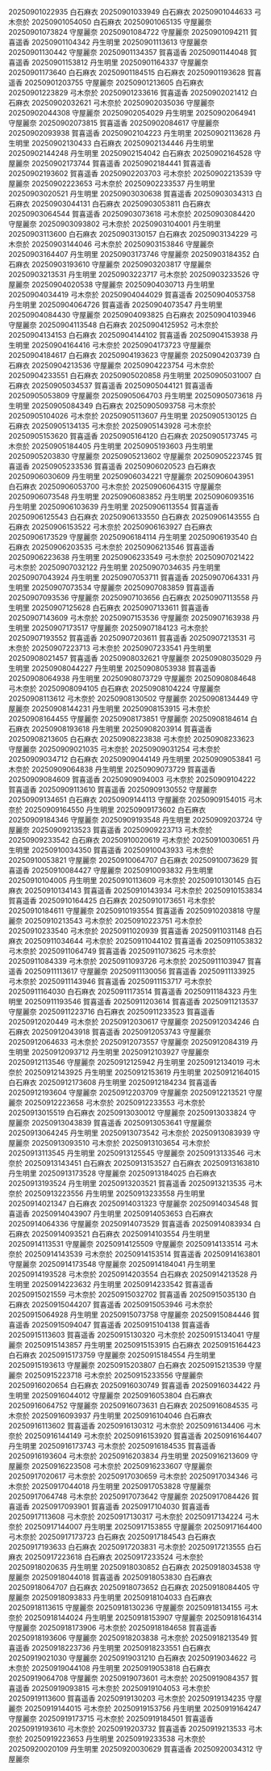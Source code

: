 20250901022935 白石麻衣
20250901033949 白石麻衣
20250901044633 弓木奈於
20250901054050 白石麻衣
20250901065135 守屋麗奈
20250901073824 守屋麗奈
20250901084722 守屋麗奈
20250901094211 賀喜遥香
20250901104342 丹生明里
20250901113613 守屋麗奈
20250901130442 守屋麗奈
20250901134357 賀喜遥香
20250901144048 賀喜遥香
20250901153812 丹生明里
20250901164337 守屋麗奈
20250901173640 白石麻衣
20250901184515 白石麻衣
20250901193628 賀喜遥香
20250901203755 守屋麗奈
20250901213605 白石麻衣
20250901223829 弓木奈於
20250901233616 賀喜遥香
20250902021412 白石麻衣
20250902032621 弓木奈於
20250902035036 守屋麗奈
20250902044308 守屋麗奈
20250902054029 丹生明里
20250902064941 守屋麗奈
20250902073815 賀喜遥香
20250902084617 守屋麗奈
20250902093938 賀喜遥香
20250902104223 丹生明里
20250902113628 丹生明里
20250902130433 白石麻衣
20250902134446 丹生明里
20250902144248 丹生明里
20250902154042 白石麻衣
20250902164528 守屋麗奈
20250902173744 賀喜遥香
20250902184441 賀喜遥香
20250902193602 賀喜遥香
20250902203703 弓木奈於
20250902213539 守屋麗奈
20250902223653 弓木奈於
20250902233537 丹生明里
20250903020521 丹生明里
20250903030638 賀喜遥香
20250903034313 白石麻衣
20250903044131 白石麻衣
20250903053811 白石麻衣
20250903064544 賀喜遥香
20250903073618 弓木奈於
20250903084420 守屋麗奈
20250903093802 弓木奈於
20250903104001 丹生明里
20250903113600 白石麻衣
20250903130157 白石麻衣
20250903134229 弓木奈於
20250903144046 弓木奈於
20250903153846 守屋麗奈
20250903164407 丹生明里
20250903173746 守屋麗奈
20250903184352 白石麻衣
20250903193610 守屋麗奈
20250903203817 守屋麗奈
20250903213531 丹生明里
20250903223717 弓木奈於
20250903233526 守屋麗奈
20250904020538 守屋麗奈
20250904030713 丹生明里
20250904034419 弓木奈於
20250904044029 賀喜遥香
20250904053758 丹生明里
20250904064726 賀喜遥香
20250904073547 丹生明里
20250904084430 守屋麗奈
20250904093825 白石麻衣
20250904103946 守屋麗奈
20250904113548 白石麻衣
20250904125952 弓木奈於
20250904134153 白石麻衣
20250904144102 賀喜遥香
20250904153938 丹生明里
20250904164416 弓木奈於
20250904173723 守屋麗奈
20250904184617 白石麻衣
20250904193623 守屋麗奈
20250904203739 白石麻衣
20250904213536 守屋麗奈
20250904223754 弓木奈於
20250904233551 白石麻衣
20250905020858 丹生明里
20250905031007 白石麻衣
20250905034537 賀喜遥香
20250905044121 賀喜遥香
20250905053809 守屋麗奈
20250905064703 丹生明里
20250905073618 丹生明里
20250905084349 白石麻衣
20250905093758 弓木奈於
20250905104026 弓木奈於
20250905113607 丹生明里
20250905130125 白石麻衣
20250905134135 弓木奈於
20250905143928 弓木奈於
20250905153620 賀喜遥香
20250905164120 白石麻衣
20250905173745 弓木奈於
20250905184405 丹生明里
20250905193603 丹生明里
20250905203830 守屋麗奈
20250905213602 守屋麗奈
20250905223745 賀喜遥香
20250905233536 賀喜遥香
20250906020523 白石麻衣
20250906030609 丹生明里
20250906034221 守屋麗奈
20250906043951 白石麻衣
20250906053700 弓木奈於
20250906064315 守屋麗奈
20250906073548 丹生明里
20250906083852 丹生明里
20250906093516 丹生明里
20250906103639 丹生明里
20250906113554 賀喜遥香
20250906125543 白石麻衣
20250906133550 白石麻衣
20250906143555 白石麻衣
20250906153522 弓木奈於
20250906163927 白石麻衣
20250906173529 守屋麗奈
20250906184114 丹生明里
20250906193540 白石麻衣
20250906203535 弓木奈於
20250906213546 賀喜遥香
20250906223638 丹生明里
20250906233549 弓木奈於
20250907021422 弓木奈於
20250907032122 丹生明里
20250907034635 丹生明里
20250907043924 丹生明里
20250907053711 賀喜遥香
20250907064331 丹生明里
20250907073534 守屋麗奈
20250907083859 賀喜遥香
20250907093536 守屋麗奈
20250907103656 白石麻衣
20250907113558 丹生明里
20250907125628 白石麻衣
20250907133611 賀喜遥香
20250907143609 弓木奈於
20250907153536 守屋麗奈
20250907163938 丹生明里
20250907173517 守屋麗奈
20250907184123 弓木奈於
20250907193552 賀喜遥香
20250907203611 賀喜遥香
20250907213531 弓木奈於
20250907223713 弓木奈於
20250907233541 丹生明里
20250908021457 賀喜遥香
20250908032621 守屋麗奈
20250908035029 丹生明里
20250908044227 丹生明里
20250908053938 賀喜遥香
20250908064938 丹生明里
20250908073729 守屋麗奈
20250908084648 弓木奈於
20250908094105 白石麻衣
20250908104224 守屋麗奈
20250908113612 弓木奈於
20250908130502 守屋麗奈
20250908134449 守屋麗奈
20250908144231 丹生明里
20250908153915 弓木奈於
20250908164455 守屋麗奈
20250908173851 守屋麗奈
20250908184614 白石麻衣
20250908193618 丹生明里
20250908203914 賀喜遥香
20250908213605 白石麻衣
20250908223838 弓木奈於
20250908233623 守屋麗奈
20250909021035 弓木奈於
20250909031254 弓木奈於
20250909034712 白石麻衣
20250909044149 丹生明里
20250909053841 弓木奈於
20250909064838 丹生明里
20250909073729 賀喜遥香
20250909084609 賀喜遥香
20250909094003 弓木奈於
20250909104222 賀喜遥香
20250909113610 賀喜遥香
20250909130552 守屋麗奈
20250909134651 白石麻衣
20250909144113 守屋麗奈
20250909154015 弓木奈於
20250909164550 丹生明里
20250909173602 白石麻衣
20250909184346 守屋麗奈
20250909193548 丹生明里
20250909203724 守屋麗奈
20250909213523 賀喜遥香
20250909223713 弓木奈於
20250909233542 白石麻衣
20250910020619 弓木奈於
20250910030651 丹生明里
20250910034350 賀喜遥香
20250910043933 弓木奈於
20250910053821 守屋麗奈
20250910064707 白石麻衣
20250910073629 賀喜遥香
20250910084427 守屋麗奈
20250910093832 丹生明里
20250910104005 丹生明里
20250910113609 弓木奈於
20250910130145 白石麻衣
20250910134143 賀喜遥香
20250910143934 弓木奈於
20250910153834 賀喜遥香
20250910164425 白石麻衣
20250910173651 弓木奈於
20250910184611 守屋麗奈
20250910193554 賀喜遥香
20250910203818 守屋麗奈
20250910213543 弓木奈於
20250910223751 弓木奈於
20250910233540 弓木奈於
20250911020939 賀喜遥香
20250911031148 白石麻衣
20250911034644 弓木奈於
20250911044102 賀喜遥香
20250911053832 弓木奈於
20250911064749 賀喜遥香
20250911073625 弓木奈於
20250911084339 弓木奈於
20250911093726 弓木奈於
20250911103947 賀喜遥香
20250911113617 守屋麗奈
20250911130056 賀喜遥香
20250911133925 弓木奈於
20250911143946 賀喜遥香
20250911153717 弓木奈於
20250911164030 白石麻衣
20250911173514 賀喜遥香
20250911184323 丹生明里
20250911193546 賀喜遥香
20250911203614 賀喜遥香
20250911213537 守屋麗奈
20250911223716 白石麻衣
20250911233523 賀喜遥香
20250912020449 弓木奈於
20250912030617 守屋麗奈
20250912034246 白石麻衣
20250912043918 賀喜遥香
20250912053743 守屋麗奈
20250912064633 弓木奈於
20250912073557 守屋麗奈
20250912084319 丹生明里
20250912093712 丹生明里
20250912103927 守屋麗奈
20250912113546 守屋麗奈
20250912125942 丹生明里
20250912134019 弓木奈於
20250912143925 丹生明里
20250912153619 丹生明里
20250912164015 白石麻衣
20250912173608 丹生明里
20250912184234 賀喜遥香
20250912193604 守屋麗奈
20250912203709 守屋麗奈
20250912213521 守屋麗奈
20250912223658 弓木奈於
20250912233553 弓木奈於
20250913015519 白石麻衣
20250913030012 守屋麗奈
20250913033824 守屋麗奈
20250913043839 賀喜遥香
20250913053641 守屋麗奈
20250913064245 丹生明里
20250913073542 弓木奈於
20250913083939 守屋麗奈
20250913093510 弓木奈於
20250913103654 弓木奈於
20250913113545 丹生明里
20250913125545 守屋麗奈
20250913133546 弓木奈於
20250913143451 白石麻衣
20250913153527 白石麻衣
20250913163810 丹生明里
20250913173528 守屋麗奈
20250913184025 白石麻衣
20250913193524 丹生明里
20250913203521 賀喜遥香
20250913213535 弓木奈於
20250913223556 丹生明里
20250913233558 丹生明里
20250914021347 白石麻衣
20250914031323 守屋麗奈
20250914034548 賀喜遥香
20250914043907 丹生明里
20250914053653 白石麻衣
20250914064336 守屋麗奈
20250914073529 賀喜遥香
20250914083934 白石麻衣
20250914093521 白石麻衣
20250914103554 丹生明里
20250914113531 守屋麗奈
20250914125509 守屋麗奈
20250914133514 弓木奈於
20250914143539 弓木奈於
20250914153514 賀喜遥香
20250914163801 守屋麗奈
20250914173548 守屋麗奈
20250914184041 丹生明里
20250914193528 弓木奈於
20250914203554 白石麻衣
20250914213528 丹生明里
20250914223632 丹生明里
20250914233542 賀喜遥香
20250915021559 弓木奈於
20250915032702 賀喜遥香
20250915035130 白石麻衣
20250915044207 賀喜遥香
20250915053946 弓木奈於
20250915064928 丹生明里
20250915073758 守屋麗奈
20250915084446 賀喜遥香
20250915094047 賀喜遥香
20250915104138 賀喜遥香
20250915113603 賀喜遥香
20250915130320 弓木奈於
20250915134041 守屋麗奈
20250915143857 丹生明里
20250915153915 白石麻衣
20250915164423 白石麻衣
20250915173759 守屋麗奈
20250915184554 丹生明里
20250915193613 守屋麗奈
20250915203807 白石麻衣
20250915213539 守屋麗奈
20250915223718 弓木奈於
20250915233556 守屋麗奈
20250916020654 白石麻衣
20250916030749 賀喜遥香
20250916034422 丹生明里
20250916044012 守屋麗奈
20250916053804 白石麻衣
20250916064752 守屋麗奈
20250916073631 白石麻衣
20250916084535 弓木奈於
20250916093937 丹生明里
20250916104046 白石麻衣
20250916113602 賀喜遥香
20250916130312 弓木奈於
20250916134406 弓木奈於
20250916144149 弓木奈於
20250916153920 賀喜遥香
20250916164407 丹生明里
20250916173743 弓木奈於
20250916184535 賀喜遥香
20250916193604 弓木奈於
20250916203834 丹生明里
20250916213609 守屋麗奈
20250916223508 弓木奈於
20250916233607 守屋麗奈
20250917020617 弓木奈於
20250917030659 弓木奈於
20250917034346 弓木奈於
20250917044018 丹生明里
20250917053828 守屋麗奈
20250917064748 弓木奈於
20250917073642 守屋麗奈
20250917084426 賀喜遥香
20250917093901 賀喜遥香
20250917104030 賀喜遥香
20250917113608 弓木奈於
20250917130317 弓木奈於
20250917134224 弓木奈於
20250917144007 丹生明里
20250917153855 守屋麗奈
20250917164400 弓木奈於
20250917173723 白石麻衣
20250917184543 白石麻衣
20250917193633 白石麻衣
20250917203831 弓木奈於
20250917213555 白石麻衣
20250917223618 白石麻衣
20250917233524 弓木奈於
20250918020635 丹生明里
20250918030852 白石麻衣
20250918034538 守屋麗奈
20250918044018 賀喜遥香
20250918053830 白石麻衣
20250918064707 白石麻衣
20250918073652 白石麻衣
20250918084405 守屋麗奈
20250918093833 丹生明里
20250918104033 白石麻衣
20250918113615 守屋麗奈
20250918130236 守屋麗奈
20250918134155 弓木奈於
20250918144024 丹生明里
20250918153907 守屋麗奈
20250918164314 守屋麗奈
20250918173906 弓木奈於
20250918184658 賀喜遥香
20250918193606 守屋麗奈
20250918203838 弓木奈於
20250918213549 賀喜遥香
20250918223736 丹生明里
20250918233551 白石麻衣
20250919021030 守屋麗奈
20250919031210 白石麻衣
20250919034622 弓木奈於
20250919044108 丹生明里
20250919053818 白石麻衣
20250919064708 守屋麗奈
20250919073601 弓木奈於
20250919084357 賀喜遥香
20250919093815 弓木奈於
20250919104053 弓木奈於
20250919113600 賀喜遥香
20250919130203 弓木奈於
20250919134235 守屋麗奈
20250919144015 弓木奈於
20250919153756 丹生明里
20250919164247 守屋麗奈
20250919173715 弓木奈於
20250919184501 賀喜遥香
20250919193610 弓木奈於
20250919203732 賀喜遥香
20250919213533 弓木奈於
20250919223653 丹生明里
20250919233538 弓木奈於
20250920020109 丹生明里
20250920030629 賀喜遥香
20250920034312 守屋麗奈
